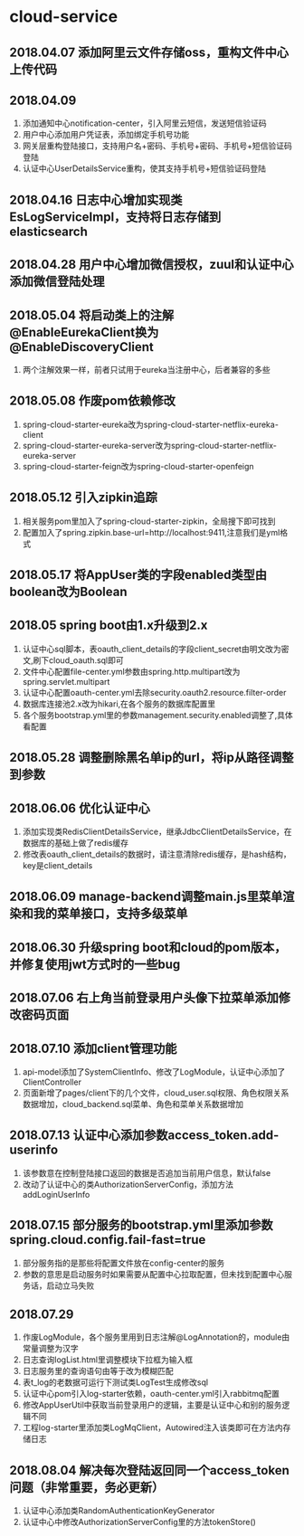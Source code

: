 # cloud-service
## 2018.04.07 添加阿里云文件存储oss，重构文件中心上传代码
## 2018.04.09
1. 添加通知中心notification-center，引入阿里云短信，发送短信验证码
2. 用户中心添加用户凭证表，添加绑定手机号功能
3. 网关层重构登陆接口，支持用户名+密码、手机号+密码、手机号+短信验证码登陆
4. 认证中心UserDetailsService重构，使其支持手机号+短信验证码登陆
## 2018.04.16 日志中心增加实现类EsLogServiceImpl，支持将日志存储到elasticsearch
## 2018.04.28 用户中心增加微信授权，zuul和认证中心添加微信登陆处理
## 2018.05.04 将启动类上的注解@EnableEurekaClient换为@EnableDiscoveryClient
1. 两个注解效果一样，前者只试用于eureka当注册中心，后者兼容的多些
## 2018.05.08 作废pom依赖修改
1. spring-cloud-starter-eureka改为spring-cloud-starter-netflix-eureka-client
2. spring-cloud-starter-eureka-server改为spring-cloud-starter-netflix-eureka-server
3. spring-cloud-starter-feign改为spring-cloud-starter-openfeign
## 2018.05.12 引入zipkin追踪
1. 相关服务pom里加入了spring-cloud-starter-zipkin，全局搜下即可找到
2. 配置加入了spring.zipkin.base-url=http://localhost:9411,注意我们是yml格式
## 2018.05.17 将AppUser类的字段enabled类型由boolean改为Boolean
## 2018.05 spring boot由1.x升级到2.x
1. 认证中心sql脚本，表oauth_client_details的字段client_secret由明文改为密文,刷下cloud_oauth.sql即可
2. 文件中心配置file-center.yml参数由spring.http.multipart改为spring.servlet.multipart
3. 认证中心配置oauth-center.yml去除security.oauth2.resource.filter-order
4. 数据库连接池2.x改为hikari,在各个服务的数据库配置里
5. 各个服务bootstrap.yml里的参数management.security.enabled调整了,具体看配置
## 2018.05.28 调整删除黑名单ip的url，将ip从路径调整到参数
## 2018.06.06 优化认证中心
1. 添加实现类RedisClientDetailsService，继承JdbcClientDetailsService，在数据库的基础上做了redis缓存
2. 修改表oauth_client_details的数据时，请注意清除redis缓存，是hash结构，key是client_details
## 2018.06.09 manage-backend调整main.js里菜单渲染和我的菜单接口，支持多级菜单
## 2018.06.30 升级spring boot和cloud的pom版本，并修复使用jwt方式时的一些bug
## 2018.07.06 右上角当前登录用户头像下拉菜单添加修改密码页面
## 2018.07.10 添加client管理功能
1. api-model添加了SystemClientInfo、修改了LogModule，认证中心添加了ClientController
2. 页面新增了pages/client下的几个文件，cloud_user.sql权限、角色权限关系数据增加，cloud_backend.sql菜单、角色和菜单关系数据增加
## 2018.07.13 认证中心添加参数access_token.add-userinfo
1. 该参数意在控制登陆接口返回的数据是否追加当前用户信息，默认false
2. 改动了认证中心的类AuthorizationServerConfig，添加方法addLoginUserInfo
## 2018.07.15 部分服务的bootstrap.yml里添加参数spring.cloud.config.fail-fast=true
1. 部分服务指的是那些将配置文件放在config-center的服务
2. 参数的意思是启动服务时如果需要从配置中心拉取配置，但未找到配置中心服务话，启动立马失败
## 2018.07.29
1. 作废LogModule，各个服务里用到日志注解@LogAnnotation的，module由常量调整为汉字
2. 日志查询logList.html里调整模块下拉框为输入框
3. 日志服务里的查询语句由等于改为模糊匹配
4. 表t_log的老数据可运行下测试类LogTest生成修改sql
5. 认证中心pom引入log-starter依赖，oauth-center.yml引入rabbitmq配置
6. 修改AppUserUtil中获取当前登录用户的逻辑，主要是认证中心和别的服务逻辑不同
7. 工程log-starter里添加类LogMqClient，Autowired注入该类即可在方法内存储日志
## 2018.08.04 解决每次登陆返回同一个access_token问题（非常重要，务必更新）
1. 认证中心添加类RandomAuthenticationKeyGenerator
2. 认证中心中修改AuthorizationServerConfig里的方法tokenStore()


